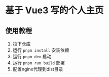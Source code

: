 # 基于 Vue3 写的个人主页

## 使用教程
1. 拉下仓库
2. 运行 `pnpm install` 安装依赖
3. 运行 `pnpm dev` 启动
4. 运行 `pnpm run build` 部署
5. 配置nginx代理到dist目录